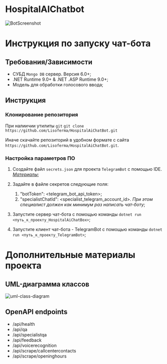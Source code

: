 # HospitalAIChatbot
![BotScreenshot](https://github.com/user-attachments/assets/e515a006-6da7-469c-af60-a954d26d9308)

# Инструкция по запуску чат-бота

## Требования/Зависимости

- СУБД `Mongo DB` сервер. Версия 6.0+;
- .NET Runtime 9.0+ & .NET .ASP Runtime 9.0+;
- Модель для обработки голосового ввода;

## Инструкция 

### Клонирование репозитория

При налиичии утилиты `git`
`git clone https://github.com/Lisoferma/HospitalAiChatBot.git`

Иначе скачайте репозиторий в удобном формате с сайта `https://github.com/Lisoferma/HospitalAiChatBot.git`.

### Настройка параметров ПО

1. Создайте файл `secrets.json` для проекта `TelegramBot` с помощью IDE. [_Материалы_](https://learn.microsoft.com/ru-ru/aspnet/core/security/app-secrets?view=aspnetcore-9.0&tabs=linux);
2. Задайте в файле секретов следующие поля:

   1. "botToken": <telegram_bot_api_token>;
   2. "specialistChatId": <specialist_telegram_account_id>. _При этом специалист должен как минимум раз написать чат-боту_;
3. Запустите сервер чат-бота с помощью команды `dotnet run <путь_к_проекту_HospitalAiChatBox>`;
4. Запустите клиент чат-бота - TelegramBot с помощью команды `dotnet run <путь_к_проекту_TelegramBot>`;

# Дополнительные материалы проекта

## UML-диаграмма классов
![uml-class-diagram](https://github.com/user-attachments/assets/d90c0d23-3983-44ae-891e-82abf4d77665)

## OpenAPI endpoints
- /api/health
- /api/qa
- /api/specialistqa
- /api/feedback
- /api/voicerecognition
- /api/scrape/callcentercontacts
- /api/scrape/openinghours

